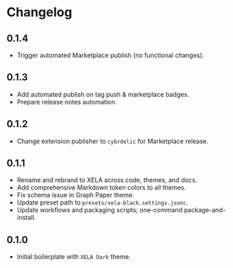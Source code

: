 # Changelog

## 0.1.4
- Trigger automated Marketplace publish (no functional changes).

## 0.1.3
- Add automated publish on tag push & marketplace badges.
- Prepare release notes automation.

## 0.1.2
- Change extension publisher to `cybrdelic` for Marketplace release.

## 0.1.1
- Rename and rebrand to XELA across code, themes, and docs.
- Add comprehensive Markdown token colors to all themes.
- Fix schema issue in Graph Paper theme.
- Update preset path to `presets/xela-black.settings.jsonc`.
- Update workflows and packaging scripts; one-command package-and-install.

## 0.1.0
- Initial boilerplate with `XELA Dark` theme.
